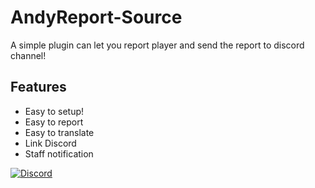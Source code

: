# AndyReport-Source
A simple plugin can let you report player and send the report to discord channel!
## Features
  * Easy to setup!
  * Easy to report
  * Easy to translate
  * Link Discord
  * Staff notification

[![Discord](https://cdn.arstechnica.net/wp-content/uploads/2017/08/Discord-LogoWordmark-Color-800x272.png)](https://github.com/jagrosh/MusicBot/releases/latest)
